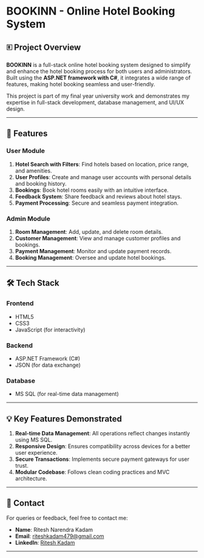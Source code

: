 # BOOKINN - Online Hotel Booking System

## 🗉 Project Overview
**BOOKINN** is a full-stack online hotel booking system designed to simplify and enhance the hotel booking process for both users and administrators. Built using the **ASP.NET framework with C#**, it integrates a wide range of features, making hotel booking seamless and user-friendly.

This project is part of my final year university work and demonstrates my expertise in full-stack development, database management, and UI/UX design.

---

## 🚀 Features

### **User Module**
1. **Hotel Search with Filters**: Find hotels based on location, price range, and amenities.
2. **User Profiles**: Create and manage user accounts with personal details and booking history.
3. **Bookings**: Book hotel rooms easily with an intuitive interface.
4. **Feedback System**: Share feedback and reviews about hotel stays.
5. **Payment Processing**: Secure and seamless payment integration.

### **Admin Module**
1. **Room Management**: Add, update, and delete room details.
2. **Customer Management**: View and manage customer profiles and bookings.
3. **Payment Management**: Monitor and update payment records.
4. **Booking Management**: Oversee and update hotel bookings.

---

## 🛠️ Tech Stack

### **Frontend**
- HTML5
- CSS3
- JavaScript (for interactivity)

### **Backend**
- ASP.NET Framework (C#)
- JSON (for data exchange)

### **Database**
- MS SQL (for real-time data management)

---

## 💡 Key Features Demonstrated
1. **Real-time Data Management**: All operations reflect changes instantly using MS SQL.
2. **Responsive Design**: Ensures compatibility across devices for a better user experience.
3. **Secure Transactions**: Implements secure payment gateways for user trust.
4. **Modular Codebase**: Follows clean coding practices and MVC architecture.

---


## 📧 Contact
For queries or feedback, feel free to contact me:
- **Name**: Ritesh Narendra Kadam  
- **Email**: riteshkadam479@gmail.com  
- **LinkedIn**: [Ritesh Kadam](https://www.linkedin.com/in/your-profile)  

---
